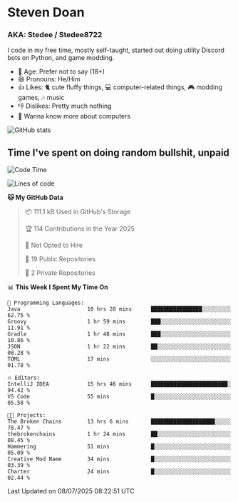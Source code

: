 # Steven Doan
### AKA: Stedee / Stedee8722
I code in my free time, mostly self-taught, started out doing utility Discord bots on Python, and game modding.

- 🤔 Age: Prefer not to say (18+)
- 😄 Pronouns: He/Him
- 👍 Likes: 🐈 cute fluffy things, 💻 computer-related things, 🎮 modding games, 🎶 music
- 👎 Dislikes: Pretty much nothing
- 🥹 Wanna know more about computers

![GitHub stats](https://github-readme-stats-iota-mocha-40.vercel.app/api?username=Stedee8722&show=prs_merged,prs_merged_percentage&show_icons=true&theme=transparent)

## Time I've spent on doing random bullshit, unpaid
<!--START_SECTION:Time I've spent on doing random bullshit, unpaid-->
![Code Time](http://img.shields.io/badge/Code%20Time-296%20hrs%2020%20mins-blue)

![Lines of code](https://img.shields.io/badge/From%20Hello%20World%20I%27ve%20Written-85.1%20thousand%20lines%20of%20code-blue)

**🐱 My GitHub Data** 

> 📦 111.1 kB Used in GitHub's Storage 
 > 
> 🏆 114 Contributions in the Year 2025
 > 
> 🚫 Not Opted to Hire
 > 
> 📜 19 Public Repositories 
 > 
> 🔑 2 Private Repositories 
 > 
📊 **This Week I Spent My Time On** 

```text
💬 Programming Languages: 
Java                     10 hrs 28 mins      ████████████████░░░░░░░░░   62.75 % 
Groovy                   1 hr 59 mins        ███░░░░░░░░░░░░░░░░░░░░░░   11.91 % 
Gradle                   1 hr 48 mins        ███░░░░░░░░░░░░░░░░░░░░░░   10.86 % 
JSON                     1 hr 22 mins        ██░░░░░░░░░░░░░░░░░░░░░░░   08.28 % 
TOML                     17 mins             ░░░░░░░░░░░░░░░░░░░░░░░░░   01.78 % 

🔥 Editors: 
IntelliJ IDEA            15 hrs 46 mins      ████████████████████████░   94.42 % 
VS Code                  55 mins             █░░░░░░░░░░░░░░░░░░░░░░░░   05.58 % 

🐱‍💻 Projects: 
The Broken Chains        13 hrs 6 mins       ████████████████████░░░░░   78.47 % 
thebrokenchains          1 hr 24 mins        ██░░░░░░░░░░░░░░░░░░░░░░░   08.45 % 
Hammering                51 mins             █░░░░░░░░░░░░░░░░░░░░░░░░   05.09 % 
Creative Mod Name        34 mins             █░░░░░░░░░░░░░░░░░░░░░░░░   03.39 % 
Charter                  24 mins             █░░░░░░░░░░░░░░░░░░░░░░░░   02.44 % 
```


 Last Updated on 08/07/2025 08:22:51 UTC
<!--END_SECTION:Time I've spent on doing random bullshit, unpaid-->
